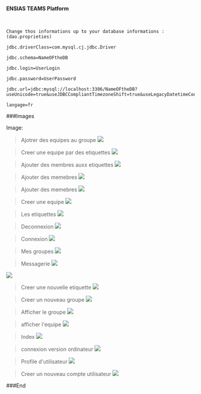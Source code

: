 
#### ENSIAS TEAMS Platform
```


Change thos informations up to your database informations : (dao.proprieties)

jdbc.driverClass=com.mysql.cj.jdbc.Driver

jdbc.schema=NameOFtheDB

jdbc.login=UserLogin

jdbc.password=UserPassword

jdbc.url=jdbc:mysql://localhost:3306/NameOFtheDB?useUnicode=true&useJDBCCompliantTimezoneShift=true&useLegacyDatetimeCode=false&serverTimezone=UTC

langage=fr
```

###Images

Image:
> Ajotrer des equipes au groupe
![](https://github.com/saidelaboudi/WebProject-jee/blob/main/screenshots/Add%20Equipes%20to%20group.PNG)

> Creer une equipe par des etiquettes
![](https://github.com/saidelaboudi/WebProject-jee/blob/main/screenshots/Add%20by%20tag.PNG)

> Ajouter des membres auxx etiquettes
![](https://github.com/saidelaboudi/WebProject-jee/blob/main/screenshots/Add%20members%20Etiquette.PNG)

> Ajouter des memebres
![](https://github.com/saidelaboudi/WebProject-jee/blob/main/screenshots/Ajout%20memebre%20to%20equipe%20deja%20creer.PNG)

> Ajouter des memebres
![](https://github.com/saidelaboudi/WebProject-jee/blob/main/screenshots/Ajouter%20memebre%20equipe.PNG)

> Creer une equipe
![](https://github.com/saidelaboudi/WebProject-jee/blob/main/screenshots/Creer%20equipe.PNG)

> Les etiquettes
![](https://github.com/saidelaboudi/WebProject-jee/blob/main/screenshots/Etiquettes.PNG)

> Deconnexion
![](https://github.com/saidelaboudi/WebProject-jee/blob/main/screenshots/Log%20out.PNG)

> Connexion
![](https://github.com/saidelaboudi/WebProject-jee/blob/main/screenshots/Login-exqmple.PNG)

> Mes groupes
![](https://github.com/saidelaboudi/WebProject-jee/blob/main/screenshots/Mes%20Groupes.PNG)

> Messagerie
![](https://github.com/saidelaboudi/WebProject-jee/blob/main/screenshots/Messagerie%20respond.PNG)

![](https://github.com/saidelaboudi/WebProject-jee/blob/main/screenshots/Messagerie.PNG)

> Creer une nouvelle etiquette
![](https://github.com/saidelaboudi/WebProject-jee/blob/main/screenshots/Nouveau%20Etiquette.PNG)

> Creer un nouveau groupe
![](https://github.com/saidelaboudi/WebProject-jee/blob/main/screenshots/Nouveau%20groupe.PNG)

> Afficher le groupe
![](https://github.com/saidelaboudi/WebProject-jee/blob/main/screenshots/Show%20group.PNG)

> afficher l'equipe
![](https://github.com/saidelaboudi/WebProject-jee/blob/main/screenshots/Show%20team.PNG)

> Index
![](https://github.com/saidelaboudi/WebProject-jee/blob/main/screenshots/index.PNG)

> connexion version ordinateur
![](https://github.com/saidelaboudi/WebProject-jee/blob/main/screenshots/login-pc.PNG)

> Profile d'utilisateur
![](https://github.com/saidelaboudi/WebProject-jee/blob/main/screenshots/profile-pc.PNG)

> Creer un nouveau compte utilisateur
![](https://github.com/saidelaboudi/WebProject-jee/blob/main/screenshots/register.PNG)


###End
